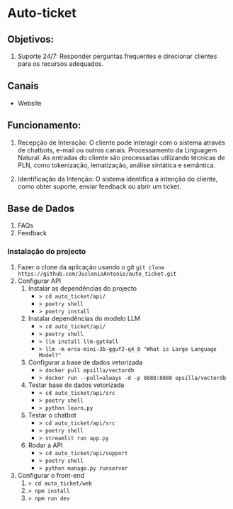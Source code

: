# Auto-ticket


## Objetivos:

1. Suporte 24/7: Responder perguntas frequentes e direcionar clientes para os recursos adequados.

## Canais
- Website


## Funcionamento:

1. Recepção de Interação: O cliente pode interagir com o sistema através de chatbots, e-mail ou outros canais.
Processamento da Linguagem Natural: As entradas do cliente são processadas utilizando técnicas de PLN, como tokenização, lematização, análise sintática e semântica.

2. Identificação da Intenção: O sistema identifica a intenção do cliente, como obter suporte, enviar feedback ou abrir um ticket.


## Base de Dados
1. FAQs
2. Feedback


### Instalação do projecto

1. Fazer o clone da aplicação usando o git `git clone https://github.com/JuclenioAntonio/auto_ticket.git`
2. Configurar API
   1. Instalar as dependências do projecto
      - `> cd auto_ticket/api/`
      - `> poetry shell`
      - `> poetry install`
   2. Instalar dependências do modelo LLM
      - `> cd auto_ticket/api/`
      - `> poetry shell`
      - `> llm install llm-gpt4all`
      - `> llm -m orca-mini-3b-gguf2-q4_0 "What is Large Language Model?"`
   3. Configurar a base de dados vetorizada
      - `> docker pull epsilla/vectordb`
      - `> docker run --pull=always -d -p 8888:8888 epsilla/vectordb`
   4. Testar base de dados vetorizada
      - `> cd auto_ticket/api/src`
      - `> poetry shell`
      - `> python learn.py`
   5. Testar o chatbot
      - `> cd auto_ticket/api/src`
      - `> poetry shell`
      - `> streamlit run app.py`
   6. Rodar a API
      - `> cd auto_ticket/api/support`
      - `> poetry shell`
      - `> python manage.py runserver`
3. Configurar o front-end
   1. `> cd auto_ticket/web`
   2. `> npm install`
   3. `> npm run dev`

